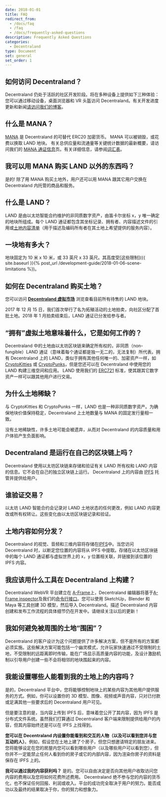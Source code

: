 ```yaml
---
date: 2018-01-01
title: FAQ
redirect_from:
  - /docs/faq
  - /faq
  - /docs/frequently-asked-questions
description: Frequently Asked Questions
categories:
  - Decentraland
type: Document
set: general
set_order: 1
---
```


## 如何访问 Decentraland？

Decentraland 仍处于活跃的社区开发阶段。将在多种设备上提供如下三种体验：您可以通过移动设备，桌面浏览器和 VR 头盔访问 Decentraland。有关开发进度更新和新闻[请访问我们的博客](https://blog.decentraland.org/)。

## 什么是 MANA？

[MANA](https://etherscan.io/token/decentraland) 是 Decentraland 的可替代 ERC20 加密货币。 MANA 可以被销毁，或花费以换取 LAND 地块。 有关总供应量和流通量等关键统计数据的最新概要，请访问我们的 [MANA 通证信息](https://transparency.decentraland.org/)页。有关详细信息，请参阅[词汇表](https://docs.decentraland.org/decentraland/glossary/)。

## 我可以用 MANA 购买 LAND 以外的东西吗？

是的! 除了用 MANA 购买土地外，用户还可以用 MANA 跟其它用户交换在 Decentraland 内托管的商品和服务。

## 什么是 LAND？

LAND 是由以太坊智能合约维护的非同质数字资产，由笛卡尔坐标 x，y 唯一确定的地块所组成。每个 LAND 通证都包含其坐标记录、拥有者、内容描述文件的引用或[土地内容清单](https://github.com/decentraland/proposals/blob/master/dsp/0020.mediawiki)（用于描述及编码所有者在其土地上希望提供的服务内容）。

## 一块地有多大？

地块固定为 10 米 x 10 米，或 33 英尺 x 33 英尺。其高度受[这些限制]({{ site.baseurl }}{% post_url /development-guide/2018-01-06-scene-limitations %})。

## 如何在 Decentraland 购买土地？

您可以访问 **[Decentraland 虚拟市场](https://market.decentraland.org)** 浏览查看目前所有待售的 LAND 地块。

2017 年 12 月 15 日，我们首次举行了名为拓殖活动的土地拍卖，向社区分配了首批土地。2018 年 1 月拍卖结束后，LAND 通证已分发给参与者。

## “拥有”虚拟土地意味着什么，它是如何工作的？

Decentraland 中的土地由以太坊区块链来确定所有权的，非同质（non-fungible）LAND 通证（意味着每个通证都是独一无二的，无法复制）所代表。拥有 Decentraland 上的 LAND，类似于拥有其他任何唯一的、加密资产一样，如 [CryptoKitties](https://www.cryptokitties.co/) 或 [CryptoPunks](https://www.larvalabs.com/cryptopunks)，但是您还可以在 Decentraland 中使用您的 LAND 构建三维空间和应用。 LAND 使用我们的 [ERC721](https://github.com/decentraland/erc721) 标准，使其跟其它数字资产一样可以跟其他用户进行交易。

## 为什么土地稀缺？

与 CryptoKitties 和 CryptoPunks 一样，LAND 也是一种非同质数字资产。为确保地块价值保持稳定，Decentraland 上土地数量与 MANA 的固定发行量相一致。

没有土地稀缺性，许多土地可能会被遗弃，从而对 Decentraland 的内容质量和用户体验产生负面影响。

## Decentraland 是运行在自己的区块链上吗？

Decentraland 使用以太坊区块链来存储和验证有关 LAND 所有权和 LAND 内容的信息。它不会在自己的独立区块链上运行。 Decentraland 上的内容由 [IPFS](https://ipfs.io/) 托管并提供给用户。

## 谁验证交易？

以太坊 LAND 智能合约会记录对 LAND 土地状态的任何更改，例如 LAND 内容更改或所有权转让。这些变化由以太坊区块链记录和验证。

## 土地内容如何分发？

Decentraland 的视觉、音频和三维内容将存储在[IPFS](https://ipfs.io/)中。当您访问 Decentraland 时，以断定您位置的内容将从 IPFS 中提取。存储在以太坊区块链中的每个 LAND 通证都与虚拟世界上的 x，y 位置相关联，并链接到该位置的 IPFS 内容。

## 我应该用什么工具在 Decentraland 上构建？

Decentraland WebVR 平台建立在 [A-Frame](https://aframe.io/)上，Decentraland 编辑器将基于[A-Frame inspector](https://github.com/aframevr/aframe-inspector)及我们的[命令行接口](doc:command-line-interface)。您可以使用 SketchUp，Blender 和 Maya 等工具创建 3D 模型，然后导入 Decentraland。描述 Decentraland 内容创建和发布工作流程的具体细节仍在开发中。请继续关注以后的更新！

## 我如何避免被周围的土地“围困”？

Decentraland 的客户设计为这个问题提供了许多解决方案，但不是所有的方案都必须实施。这些解决方案可能包括一个幽灵模式，允许玩家快速通过不受限制的土地，不受限制的远距离即时传输，能在广场显示高质量内容的功能，及设计激励机制以引导用户创建一些不会将相邻的地块围起来的内容。

## 我能设置哪些人能看到我的土地上的内容吗？

是的，Decentraland 平台中，您将能够控制地块上的某些内容为其他用户提供服务的方式。例如，你可以设置你的 3D 模型、图像、视频或声音内容，只对已付款或足满其他一些要求后的 Decentraland 用户可见。

但是要注意的是，当内容上传到 IPFS 后，意味着您公开了其内容，因为 IPFS 是分布式文件系统。虽然我们打算通过 Decentraland 客户端来限制提供给用户的内容，但其内容始终还是可以在 IPFS 上找得到。

**您可以在 Decentraland 内设置你能看到和交互的人物（以及可以看到您并与您互动的人）**。例如，假设您在土地上建了个房子，但您只想邀请特定的朋友进来。您将能够设定在您的房屋内您可以看到哪些用户（以及哪些用户可以看到您），但你并不一定能禁止任何人看到你的房子或它的内部内容，因为渲染你房子的资料是保存在 IPFS 上的。

**我可以通过我的内容获利吗？**
是的。您可以自由决定是否向其他用户收取访问您内容的费用以及您将如何花费所述费用。 Decentraland 绝不参与您的内容的货币化，也不保证任何回报、利润或收入。平台的成功完全取决于用户的努力。能否成功以及最终的结果取决于你，你的努力和想象力。